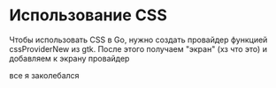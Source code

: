 # Использование CSS
Чтобы использовать CSS в Go, нужно создать провайдер функцией cssProviderNew из gtk.
После этого получаем "экран" (хз что это) и добавляем к экрану провайдер

все я заколебался
